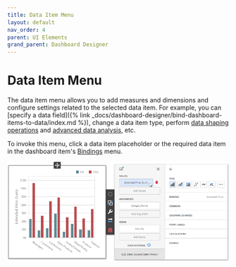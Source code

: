 ```yaml
---
title: Data Item Menu
layout: default
nav_order: 4
parent: UI Elements
grand_parent: Dashboard Designer
---
```

# Data Item Menu
The data item menu allows you to add measures and dimensions and configure settings related to the selected data item. For example, you can [specify a data field]({% link _docs/dashboard-designer/bind-dashboard-items-to-data/index.md %}), change a data item type, perform [data shaping operations](../data-shaping.md) and [advanced data analysis](../data-analysis.md), etc.

To invoke this menu, click a data item placeholder or the required data item in the dashboard item's [Bindings](dashboard-item-menu.md) menu.

![wdd-data-item-menu](/assets/images/dashboards/img125907.png)